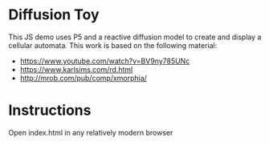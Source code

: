 # Diffusion Toy

This JS demo uses P5 and a reactive diffusion model to create and display a cellular automata.
This work is based on the following material:
- https://www.youtube.com/watch?v=BV9ny785UNc
- https://www.karlsims.com/rd.html
- http://mrob.com/pub/comp/xmorphia/

# Instructions
Open index.html in any relatively modern browser
